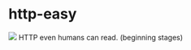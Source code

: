 # http-easy
![](https://github.com/actions/http-easy/workflows/.github/workflows/gradle.yml/badge.svg)
HTTP even humans can read. (beginning stages)
